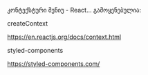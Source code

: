 კონტექსტური მენიუ - React...
გამოყენებულია:

createContext

https://en.reactjs.org/docs/context.html

styled-components

https://styled-components.com/

